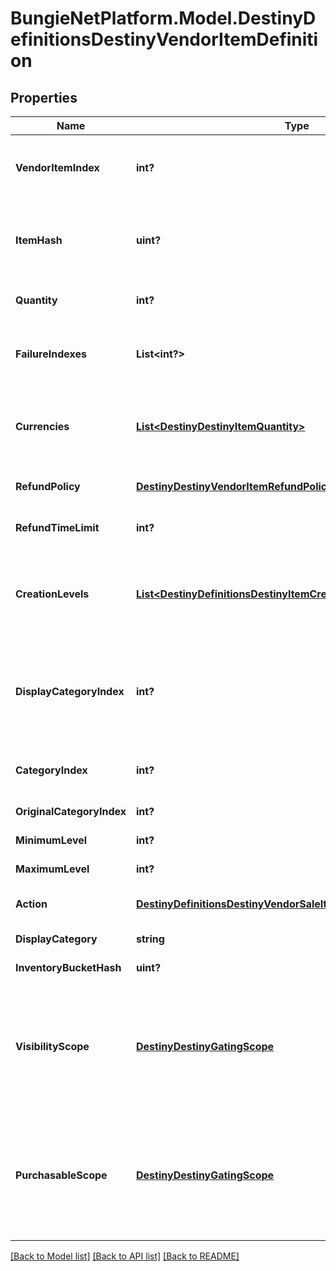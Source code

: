 # BungieNetPlatform.Model.DestinyDefinitionsDestinyVendorItemDefinition
## Properties

Name | Type | Description | Notes
------------ | ------------- | ------------- | -------------
**VendorItemIndex** | **int?** | The index into the DestinyVendorDefinition.saleList. This is what we use to refer to items being sold throughout live and definition data. | [optional] 
**ItemHash** | **uint?** | The hash identifier of the item being sold (DestinyInventoryItemDefinition).  Note that a vendor can sell the same item in multiple ways, so don&#39;t assume that itemHash is a unique identifier for this entity. | [optional] 
**Quantity** | **int?** | The amount you will recieve of the item described in itemHash if you make the purchase. | [optional] 
**FailureIndexes** | **List&lt;int?&gt;** | An list of indexes into the DestinyVendorDefinition.failureStrings array, indicating the possible failure strings that can be relevant for this item. | [optional] 
**Currencies** | [**List&lt;DestinyDestinyItemQuantity&gt;**](DestinyDestinyItemQuantity.md) | This is a pre-compiled aggregation of item value and priceOverrideList, so that we have one place to check for what the purchaser must pay for the item. Use this instead of trying to piece together the price separately. | [optional] 
**RefundPolicy** | [**DestinyDestinyVendorItemRefundPolicy**](DestinyDestinyVendorItemRefundPolicy.md) | If this item can be refunded, this is the policy for what will be refundd, how, and in what time period. | [optional] 
**RefundTimeLimit** | **int?** | The amount of time before refundability of the newly purchased item will expire. | [optional] 
**CreationLevels** | [**List&lt;DestinyDefinitionsDestinyItemCreationEntryLevelDefinition&gt;**](DestinyDefinitionsDestinyItemCreationEntryLevelDefinition.md) | The Default level at which the item will spawn. Almost always driven by an adjusto these days. Ideally should be singular. It&#39;s a long story how this ended up as a list, but there is always either going to be 0:1 of these entities. | [optional] 
**DisplayCategoryIndex** | **int?** | This is an index specifically into the display category, as opposed to the server-side Categories (which do not need to match or pair with each other in any way: server side categories are really just structures for common validation. Display Category will let us more easily categorize items visually) | [optional] 
**CategoryIndex** | **int?** | The index into the DestinyVendorDefinition.categories array, so you can find the category associated with this item. | [optional] 
**OriginalCategoryIndex** | **int?** | Same as above, but for the original category indexes. | [optional] 
**MinimumLevel** | **int?** | The minimum character level at which this item is available for sale. | [optional] 
**MaximumLevel** | **int?** | The maximum character level at which this item is available for sale. | [optional] 
**Action** | [**DestinyDefinitionsDestinyVendorSaleItemActionBlockDefinition**](DestinyDefinitionsDestinyVendorSaleItemActionBlockDefinition.md) | The action to be performed when purchasing the item, if it&#39;s not just \&quot;buy\&quot;. | [optional] 
**DisplayCategory** | **string** | The string identifier for the category selling this item. | [optional] 
**InventoryBucketHash** | **uint?** | The inventory bucket into which this item will be placed upon purchase. | [optional] 
**VisibilityScope** | [**DestinyDestinyGatingScope**](DestinyDestinyGatingScope.md) | The most restrictive scope that determines whether the item is available in the Vendor&#39;s inventory. See DestinyGatingScope&#39;s documentation for more information.  This can be determined by Unlock gating, or by whether or not the item has purchase level requirements (minimumLevel and maximumLevel properties). | [optional] 
**PurchasableScope** | [**DestinyDestinyGatingScope**](DestinyDestinyGatingScope.md) | Similar to visibilityScope, it represents the most restrictive scope that determines whether the item can be purchased. It will at least be as restrictive as visibilityScope, but could be more restrictive if the item has additional purchase requirements beyond whether it is merely visible or not.  See DestinyGatingScope&#39;s documentation for more information. | [optional] 

[[Back to Model list]](../README.md#documentation-for-models) [[Back to API list]](../README.md#documentation-for-api-endpoints) [[Back to README]](../README.md)

